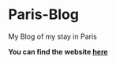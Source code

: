 # Paris-Blog
My Blog of my stay in Paris

**You can find the website [here](https://paris.christian-groeber.ch")**
